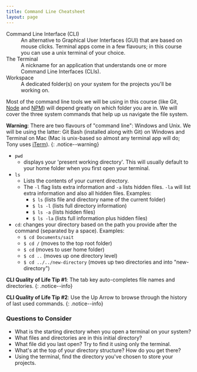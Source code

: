 ```yaml
---
title: Command Line Cheatsheet
layout: page
---
```

<dl>
  <dt>Command Line Interface (CLI)</dt>
  <dd>An alternative to Graphical User Interfaces (GUI) that are based on mouse clicks. Terminal apps come in a few flavours; in this course you can use a unix terminal of your choice.</dd>
  <dt>The Terminal</dt>
  <dd>A nickname for an application that understands one or more Command Line Interfaces (CLIs).</dd>
  <dt>Workspace</dt>
  <dd>A dedicated folder(s) on your system for the projects you'll be working on.</dd>
</dl>

Most of the command line tools we will be using in this course (like Git, [Node](https://nodejs.org/en/) and [NPM](https://www.npmjs.com/)) will depend greatly on which folder you are in. We will cover the three system commands that help up us navigate the file system.

**Warning**: There are two flavours of "command line": Windows and Unix. We will be using the latter: Git Bash (installed along with Git) on Windows and Terminal on Mac (Mac is unix-based so almost any terminal app will do; Tony uses [iTerm](https://iterm2.com/)). 
{: .notice--warning}

- `pwd`
  - displays your 'present working directory'. This will usually default to your home folder when you first open your terminal.
- `ls`
  - Lists the contents of your current directory. 
  - The `-l` flag lists extra information and `-a` lists hidden files. `-la` will list extra information and also all hidden files. Examples:
    - `$ ls` (lists file and directory name of the current folder)
    - `$ ls -l` (lists full directory information)
    - `$ ls -a` (lists hidden files)
    - `$ ls -la` (lists full information plus hidden files)
- `cd`: changes your directory based on the path you provide after the command (separated by a space). Examples:
  - `$ cd Documents/sait`
  - `$ cd /` (moves to the top root folder)
  - `$ cd` (moves to user home folder)
  - `$ cd ..` (moves up one directory level)
  - `$ cd ../../new-directory` (moves up two directories and into "new-directory")

**CLI Quality of Life Tip #1**: The tab key auto-completes file names and directories.
{: .notice--info}

**CLI Quality of Life Tip #2**: Use the Up Arrow to browse through the history of last used commands.
{: .notice--info}

### Questions to Consider
- What is the starting directory when you open a terminal on your system?
- What files and directories are in this initial directory?
- What file did you last open? Try to find it using only the terminal.
- What's at the top of your directory structure? How do you get there?
- Using the terminal, find the directory you've chosen to store your projects.